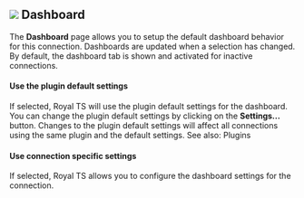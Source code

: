 ## ![](/images/RoyalTS/Application/SVG_PageDashboard_32.svg#img_header) Dashboard
The **Dashboard** page allows you to setup the default dashboard behavior for this connection. Dashboards are updated when a selection has changed. By default, the dashboard tab is shown and activated for inactive connections.

#### Use the plugin default settings
If selected, Royal TS will use the plugin default settings for the dashboard. You can change the plugin default settings by clicking on the **Settings...** button. Changes to the plugin default settings will affect all connections using the same plugin and the default settings. See also: Plugins

#### Use connection specific settings
If selected, Royal TS allows you to configure the dashboard settings for the connection.